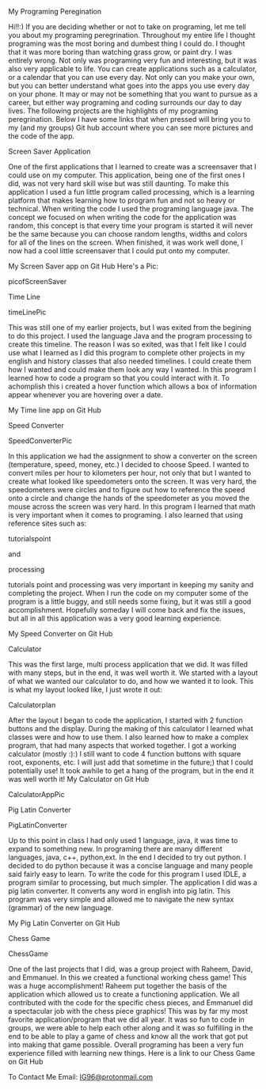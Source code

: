 My Programing Peregination

Hi!!:) If you are deciding whether or not to take on programing, let me tell you about my programing peregrination. Throughout my entire life I thought programing was the most boring and dumbest thing I could do. I thought that it was more boring than watching grass grow, or paint dry. I was entirely wrong. Not only was programing very fun and interesting, but it was also very applicable to life. You can create applications such as a calculator, or a calendar that you can use every day. Not only can you make your own, but you can better understand what goes into the apps you use every day on your phone. It may or may not be something that you want to pursue as a career, but either way programing and coding surrounds our day to day lives. The following projects are the highlights of my programing peregrination. Below I have some links that when pressed will bring you to my (and my groups) Git hub account where you can see more pictures and the code of the app.

Screen Saver Application

One of the first applications that I learned to create was a screensaver that I could use on my computer. This application, being one of the first ones I did, was not very hard skill wise but was still daunting. To make this application I used a fun little program called processing, which is a learning platform that makes learning how to program fun and not so heavy or technical. When writing the code I used the programing language java. The concept we focused on when writing the code for the application was random, this concept is that every time your program is started it will never be the same because you can choose random lengths, widths and colors for all of the lines on the screen. When finished, it was work well done, I now had a cool little screensaver that I could put onto my computer.

My Screen Saver app on Git Hub Here's a Pic:

picofScreenSaver

Time Line

timeLinePic

This was still one of my earlier projects, but I was exited from the begining to do this project. I used the language Java and the program processing to create this timeline. The reason I was so exited, was that I felt like I could use what I learned as I did this program to complete other projects in my english and history classes that also needed timelines. I could create them how I wanted and could make them look any way I wanted. In this program I learned how to code a program so that you could interact with it. To achomplish this i created a hover function which allows a box of information appear whenever you are hovering over a date.

My Time line app on Git Hub

Speed Converter

SpeedConverterPic

In this application we had the assignment to show a converter on the screen (temperature, speed, money, etc.) I decided to choose Speed. I wanted to convert miles per hour to kilometers per hour, not only that but I wanted to create what looked like speedometers onto the screen. It was very hard, the speedometers were circles and to figure out how to reference the speed onto a circle and change the hands of the speedometer as you moved the mouse across the screen was very hard. In this program I learned that math is very important when it comes to programing. I also learned that using reference sites such as:

tutorialspoint

and

processing

tutorials point and processing was very important in keeping my sanity and completing the project. When I run the code on my computer some of the program is a little buggy, and still needs some fixing, but it was still a good accomplishment. Hopefully someday I will come back and fix the issues, but all in all this application was a very good learning experience.

My Speed Converter on Git Hub

Calculator

This was the first large, multi process application that we did. It was filled with many steps, but in the end, it was well worth it. We started with a layout of what we wanted our calculator to do, and how we wanted it to look. This is what my layout looked like, I just wrote it out:

Calculatorplan

After the layout I began to code the application, I started with 2 function buttons and the display. During the making of this calculator I learned what classes were and how to use them. I also learned how to make a complex program, that had many aspects that worked together. I got a working calculator (mostly :):) I still want to code 4 function buttons with square root, exponents, etc. I will just add that sometime in the future;) that I could potentially use! It took awhile to get a hang of the program, but in the end it was well worth it! My Calculator on Git Hub

CalculatorAppPic

Pig Latin Converter

PigLatinConverter

Up to this point in class I had only used 1 language, java, it was time to expand to something new. In programing there are many different languages, java, c++, python,ext. In the end I decided to try out python. I decided to do python because it was a concise language and many people said fairly easy to learn. To write the code for this program I used IDLE, a program similar to processing, but much simpler. The application I did was a pig latin converter. It converts any word in english into pig latin. This program was very simple and allowed me to navigate the new syntax (grammar) of the new language.

My Pig Latin Converter on Git Hub

Chess Game

ChessGame

One of the last projects that I did, was a group project with Raheem, David, and Emmanuel. In this we created a functional working chess game! This was a huge accomplishment! Raheem put together the basis of the application which allowed us to create a functioning application. We all contributed with the code for the specific chess pieces, and Emmanuel did a spectacular job with the chess piece graphics! This was by far my most favorite application/program that we did all year. It was so fun to code in groups, we were able to help each other along and it was so fulfilling in the end to be able to play a game of chess and know all the work that got put into making that game possible. Overall programing has been a very fun experience filled with learning new things. Here is a link to our Chess Game on Git Hub

To Contact Me Email: IG96@protonmail.com
